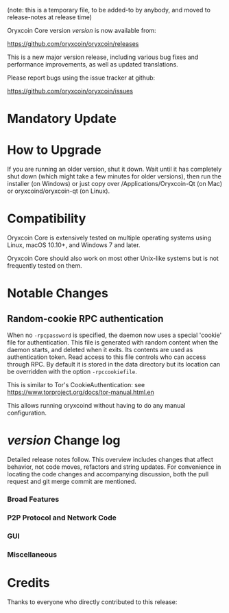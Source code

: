 (note: this is a temporary file, to be added-to by anybody, and moved to release-notes at release time)

Oryxcoin Core version *version* is now available from:

  <https://github.com/oryxcoin/oryxcoin/releases>

This is a new major version release, including various bug fixes and
performance improvements, as well as updated translations.

Please report bugs using the issue tracker at github:

  <https://github.com/oryxcoin/oryxcoin/issues>

Mandatory Update
==============


How to Upgrade
==============

If you are running an older version, shut it down. Wait until it has completely shut down (which might take a few minutes for older versions), then run the installer (on Windows) or just copy over /Applications/Oryxcoin-Qt (on Mac) or oryxcoind/oryxcoin-qt (on Linux).

Compatibility
==============

Oryxcoin Core is extensively tested on multiple operating systems using
Linux, macOS 10.10+, and Windows 7 and later.

Oryxcoin Core should also work on most other Unix-like systems but is not
frequently tested on them.

Notable Changes
===============

Random-cookie RPC authentication
---------------------------------

When no `-rpcpassword` is specified, the daemon now uses a special 'cookie'
file for authentication. This file is generated with random content when the
daemon starts, and deleted when it exits. Its contents are used as
authentication token. Read access to this file controls who can access through
RPC. By default it is stored in the data directory but its location can be
overridden with the option `-rpccookiefile`.

This is similar to Tor's CookieAuthentication: see
https://www.torproject.org/docs/tor-manual.html.en

This allows running oryxcoind without having to do any manual configuration.


*version* Change log
=================

Detailed release notes follow. This overview includes changes that affect
behavior, not code moves, refactors and string updates. For convenience in locating
the code changes and accompanying discussion, both the pull request and
git merge commit are mentioned.

### Broad Features
### P2P Protocol and Network Code
### GUI
### Miscellaneous

Credits
=======

Thanks to everyone who directly contributed to this release:

